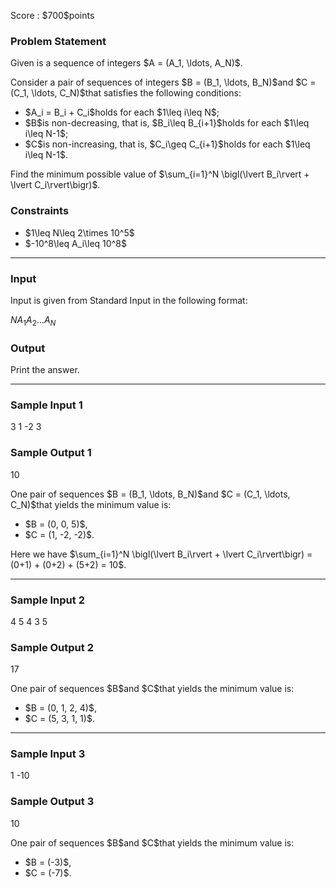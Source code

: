 
<div>

<span>

<span>

<p>
Score : $700$points
</p>

<div>

<section>

### **Problem Statement**

<p>
Given is a sequence of integers $A = (A_1, \ldots, A_N)$.
</p>

<p>
Consider a pair of sequences of integers $B = (B_1, \ldots, B_N)$and $C = (C_1, \ldots, C_N)$that satisfies the following conditions:
</p>

<ul>

<li>
$A_i = B_i + C_i$holds for each $1\leq i\leq N$;
</li>

<li>
$B$is non-decreasing, that is, $B_i\leq B_{i+1}$holds for each $1\leq i\leq N-1$;
</li>

<li>
$C$is non-increasing, that is, $C_i\geq C_{i+1}$holds for each $1\leq i\leq N-1$.
</li>

</ul>

<p>
Find the minimum possible value of $\sum_{i=1}^N \bigl(\lvert B_i\rvert + \lvert C_i\rvert\bigr)$. 
</p>

</section>

</div>

<div>

<section>

### **Constraints**

<ul>

<li>
$1\leq N\leq 2\times 10^5$
</li>

<li>
$-10^8\leq A_i\leq 10^8$
</li>

</ul>

</section>

</div>

---

<div>

<div>

<section>

### **Input**

<p>
Input is given from Standard Input in the following format:
</p>

<div>

$N$$A_1$$A_2$$\ldots$$A_N$
</div>

</section>

</div>

<div>

<section>

### **Output**

<p>
Print the answer.
</p>

</section>

</div>

</div>

---

<div>

<section>

### **Sample Input 1**

<div>

3
1 -2 3

</div>

</section>

</div>

<div>

<section>

### **Sample Output 1**

<div>

10

</div>

<p>
One pair of sequences $B = (B_1, \ldots, B_N)$and $C = (C_1, \ldots, C_N)$that yields the minimum value is:
</p>

<ul>

<li>
$B = (0, 0, 5)$,
</li>

<li>
$C = (1, -2, -2)$.
</li>

</ul>

<p>
Here we have $\sum_{i=1}^N \bigl(\lvert B_i\rvert + \lvert C_i\rvert\bigr) = (0+1) + (0+2) + (5+2) = 10$.
</p>

</section>

</div>

---

<div>

<section>

### **Sample Input 2**

<div>

4
5 4 3 5

</div>

</section>

</div>

<div>

<section>

### **Sample Output 2**

<div>

17

</div>

<p>
One pair of sequences $B$and $C$that yields the minimum value is:
</p>

<ul>

<li>
$B = (0, 1, 2, 4)$,
</li>

<li>
$C = (5, 3, 1, 1)$.
</li>

</ul>

</section>

</div>

---

<div>

<section>

### **Sample Input 3**

<div>

1
-10

</div>

</section>

</div>

<div>

<section>

### **Sample Output 3**

<div>

10

</div>

<p>
One pair of sequences $B$and $C$that yields the minimum value is:
</p>

<ul>

<li>
$B = (-3)$,
</li>

<li>
$C = (-7)$.
</li>

</ul>

</section>

</div>

</span>

</span>

</div>
